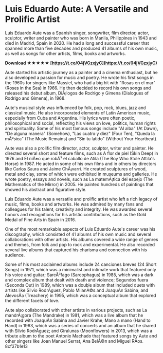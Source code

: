 # Luis Eduardo Aute: A Versatile and Prolific Artist
 
Luis Eduardo Aute was a Spanish singer, songwriter, film director, actor, sculptor, writer and painter who was born in Manila, Philippines in 1943 and died in Madrid, Spain in 2020. He had a long and successful career that spanned more than five decades and produced 41 albums of his own music, as well as songs for other artists, films, books and artworks.
 
**Download ★★★★★ [https://t.co/04jVGzxjyC](https://t.co/04jVGzxjyC)**


 
Aute started his artistic journey as a painter and a cinema enthusiast, but he also developed a passion for music and poetry. He wrote his first songs in the 1960s for singers like Massiel, who had a big hit with "Rosas en el mar" (Roses in the Sea) in 1966. He then decided to record his own songs and released his debut album, DiÃ¡logos de Rodrigo y Gimena (Dialogues of Rodrigo and Gimena), in 1968.
 
Aute's musical style was influenced by folk, pop, rock, blues, jazz and classical music. He also incorporated elements of Latin American music, especially from Cuba and Argentina. His lyrics were often poetic, philosophical and social, reflecting his views on love, politics, human rights and spirituality. Some of his most famous songs include "Al alba" (At Dawn), "De alguna manera" (Somehow), "Las cuatro y diez" (Four Ten), "Queda la mÃºsica" (The Music Remains) and "Sin tu latido" (Without Your Heartbeat).
 
Aute was also a prolific film director, actor, sculptor, writer and painter. He directed several short and feature films, such as A flor de piel (Skin Deep) in 1976 and El niÃ±o que robÃ³ el caballo de Atila (The Boy Who Stole Attila's Horse) in 1987. He acted in some of his own films and in others by directors like Carlos Saura and Jaime ChÃ¡varri. He created sculptures of wood, metal and clay, some of which were exhibited in museums and galleries. He wrote poetry, essays and novels, such as La matemÃ¡tica del espejo (The Mathematics of the Mirror) in 2005. He painted hundreds of paintings that showed his abstract and figurative style.
 
Luis Eduardo Aute was a versatile and prolific artist who left a rich legacy of music, films, books and artworks. He was admired by many fans and colleagues for his talent, creativity and integrity. He was awarded several honors and recognitions for his artistic contributions, such as the Gold Medal of Fine Arts in Spain in 2016.

One of the most remarkable aspects of Luis Eduardo Aute's career was his discography, which consisted of 41 albums of his own music and several collaborations with other artists. His albums covered a wide range of genres and themes, from folk and pop to rock and experimental. He also recorded several live albums that captured his charisma and connection with his audience.
 
Some of his most acclaimed albums include 24 canciones breves (24 Short Songs) in 1971, which was a minimalist and intimate work that featured only his voice and guitar; SarcÃ³fago (Sarcophagus) in 1985, which was a dark and complex album that dealt with death and violence; Segundos fuera (Seconds Out) in 1989, which was a double album that included duets with artists like Silvio RodrÃ­guez, Pablo MilanÃ©s and JoaquÃ­n Sabina; and AlevosÃ­a (Treachery) in 1995, which was a conceptual album that explored the different facets of love.
 
Aute also collaborated with other artists in various projects, such as La mandrÃ¡gora (The Mandrake) in 1981, which was a live album that he recorded with JoaquÃ­n Sabina and Javier Krahe; Mano a mano (Hand to Hand) in 1993, which was a series of concerts and an album that he shared with Silvio RodrÃ­guez; and Giralunas (Moonflowers) in 2013, which was a tribute album to the poet Antonio Machado that featured songs by Aute and other singers like Joan Manuel Serrat, Ana BelÃ©n and Miguel RÃ­os.
 8cf37b1e13
 
